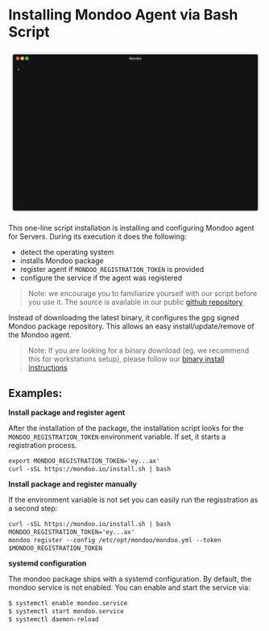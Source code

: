 # Installing Mondoo Agent via Bash Script

<img src="../assets/videos/mondoo-install.gif">

This one-line script installation is installing and configuring Mondoo agent for Servers. During its execution it does the following:

* detect the operating system
* installs Mondoo package
* register agent if `MONDOO_REGISTRATION_TOKEN` is provided
* configure the service if the agent was registered

> Note: we encourage you to familiarize yourself with our script before you use it.
> The source is available in our public [github repository](https://github.com/mondoolabs/mondoo/blob/master/install.sh)

Instead of downloading the latest binary, it configures the gpg signed Mondoo package repository. This allows an easy install/update/remove of the Mondoo agent.

> Note: If you are  looking for a binary download (eg. we recommend this for workstations setup), 
> please follow our [binary install instructions](./binaries)

## Examples:

**Install package and register agent**

After the installation of the package, the installation script looks for the `MONDOO_REGISTRATION_TOKEN` environment variable. If set, it starts a registration process.

```
export MONDOO_REGISTRATION_TOKEN='ey...ax'
curl -sSL https://mondoo.io/install.sh | bash
```

**Install package and register manually**

If the environment variable is not set you can easily run the regisstration as a second step:

```
curl -sSL https://mondoo.io/install.sh | bash
MONDOO_REGISTRATION_TOKEN='ey...ax'
mondoo register --config /etc/opt/mondoo/mondoo.yml --token $MONDOO_REGISTRATION_TOKEN
```

**systemd configuration**

The mondoo package ships with a systemd configuration. By default, the mondoo service is not enabled. You can enable and start the service via:

```
$ systemctl enable mondoo.service
$ systemctl start mondoo.service
$ systemctl daemon-reload
```